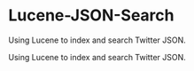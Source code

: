 # Lucene-JSON-Search
Using Lucene to index and search Twitter   JSON.

Using Lucene to index and search Twitter JSON.
